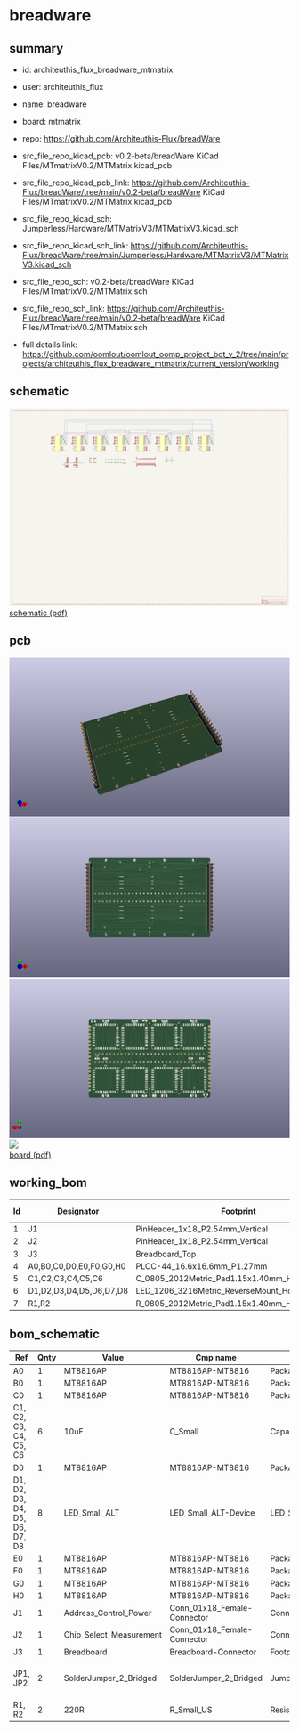 # breadware
 
## summary 
* id: architeuthis_flux_breadware_mtmatrix
* user: architeuthis_flux
* name: breadware
* board: mtmatrix
* repo: https://github.com/Architeuthis-Flux/breadWare
* src_file_repo_kicad_pcb: v0.2-beta/breadWare KiCad Files/MTmatrixV0.2/MTMatrix.kicad_pcb
* src_file_repo_kicad_pcb_link: https://github.com/Architeuthis-Flux/breadWare/tree/main/v0.2-beta/breadWare KiCad Files/MTmatrixV0.2/MTMatrix.kicad_pcb
* src_file_repo_kicad_sch: Jumperless/Hardware/MTMatrixV3/MTMatrixV3.kicad_sch
* src_file_repo_kicad_sch_link: https://github.com/Architeuthis-Flux/breadWare/tree/main/Jumperless/Hardware/MTMatrixV3/MTMatrixV3.kicad_sch

* src_file_repo_sch: v0.2-beta/breadWare KiCad Files/MTmatrixV0.2/MTMatrix.sch
* src_file_repo_sch_link: https://github.com/Architeuthis-Flux/breadWare/tree/main/v0.2-beta/breadWare KiCad Files/MTmatrixV0.2/MTMatrix.sch
* full details link: https://github.com/oomlout/oomlout_oomp_project_bot_v_2/tree/main/projects/architeuthis_flux_breadware_mtmatrix/current_version/working  

## schematic  
![](working_schematic_600.png)  
[schematic (pdf)](working_schematic.pdf) 






















## pcb  
![](working_3d_600.png) 
![](working_3d_front_600.png)  
![](working_3d_back_600.png)  
![](working_600.png)  
[board (pdf)](working.pdf)  

## working_bom
| Id | Designator | Footprint | Quantity | Designation | Supplier and ref |  | None | 
| --- | --- | --- | --- | --- | --- | --- | --- | 
| 1 | J1 | PinHeader_1x18_P2.54mm_Vertical | 1 | Address_Control_Power |  |  | [''] | 
| 2 | J2 | PinHeader_1x18_P2.54mm_Vertical | 1 | Chip_Select_Measurement |  |  | [''] | 
| 3 | J3 | Breadboard_Top | 1 | Breadboard |  |  | [''] | 
| 4 | A0,B0,C0,D0,E0,F0,G0,H0 | PLCC-44_16.6x16.6mm_P1.27mm | 8 | MT8816AP |  |  | [''] | 
| 5 | C1,C2,C3,C4,C5,C6 | C_0805_2012Metric_Pad1.15x1.40mm_HandSolder | 6 | 10uF |  |  | [''] | 
| 6 | D1,D2,D3,D4,D5,D6,D7,D8 | LED_1206_3216Metric_ReverseMount_Hole1.8x2.4mm | 8 | LED_Small_ALT |  |  | [''] | 
| 7 | R1,R2 | R_0805_2012Metric_Pad1.15x1.40mm_HandSolder | 2 | 220R |  |  | [''] | 


## bom_schematic
| Ref | Qnty | Value | Cmp name | Footprint | Description | Vendor | DNP | 
| --- | --- | --- | --- | --- | --- | --- | --- | 
| A0 | 1 | MT8816AP | MT8816AP-MT8816 | Package_LCC:PLCC-44_16.6x16.6mm_P1.27mm |  |  |  | 
| B0 | 1 | MT8816AP | MT8816AP-MT8816 | Package_LCC:PLCC-44_16.6x16.6mm_P1.27mm |  |  |  | 
| C0 | 1 | MT8816AP | MT8816AP-MT8816 | Package_LCC:PLCC-44_16.6x16.6mm_P1.27mm |  |  |  | 
| C1, C2, C3, C4, C5, C6 | 6 | 10uF | C_Small | Capacitor_SMD:C_0805_2012Metric_Pad1.15x1.40mm_HandSolder | Unpolarized capacitor, small symbol |  |  | 
| D0 | 1 | MT8816AP | MT8816AP-MT8816 | Package_LCC:PLCC-44_16.6x16.6mm_P1.27mm |  |  |  | 
| D1, D2, D3, D4, D5, D6, D7, D8 | 8 | LED_Small_ALT | LED_Small_ALT-Device | LED_SMD:LED_1206_3216Metric_ReverseMount_Hole1.8x2.4mm |  |  |  | 
| E0 | 1 | MT8816AP | MT8816AP-MT8816 | Package_LCC:PLCC-44_16.6x16.6mm_P1.27mm |  |  |  | 
| F0 | 1 | MT8816AP | MT8816AP-MT8816 | Package_LCC:PLCC-44_16.6x16.6mm_P1.27mm |  |  |  | 
| G0 | 1 | MT8816AP | MT8816AP-MT8816 | Package_LCC:PLCC-44_16.6x16.6mm_P1.27mm |  |  |  | 
| H0 | 1 | MT8816AP | MT8816AP-MT8816 | Package_LCC:PLCC-44_16.6x16.6mm_P1.27mm |  |  |  | 
| J1 | 1 | Address_Control_Power | Conn_01x18_Female-Connector | Connector_PinHeader_2.54mm:PinHeader_1x18_P2.54mm_Vertical |  |  |  | 
| J2 | 1 | Chip_Select_Measurement | Conn_01x18_Female-Connector | Connector_PinHeader_2.54mm:PinHeader_1x18_P2.54mm_Vertical |  |  |  | 
| J3 | 1 | Breadboard | Breadboard-Connector | Footprints:Breadboard_Top |  |  |  | 
| JP1, JP2 | 2 | SolderJumper_2_Bridged | SolderJumper_2_Bridged | Jumper:SolderJumper-2_P1.3mm_Bridged_RoundedPad1.0x1.5mm | Solder Jumper, 2-pole, closed/bridged |  |  | 
| R1, R2 | 2 | 220R | R_Small_US | Resistor_SMD:R_0805_2012Metric_Pad1.15x1.40mm_HandSolder | Resistor, small US symbol |  |  | 



